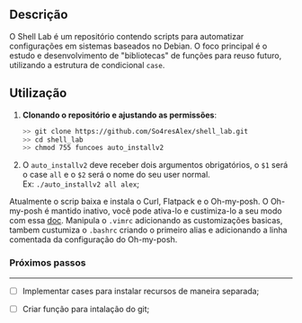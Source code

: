 ## Descrição

O Shell Lab é um repositório contendo scripts para automatizar configurações em sistemas baseados no Debian. O foco principal é o estudo e desenvolvimento de "bibliotecas" de funções para reuso futuro, utilizando a estrutura de condicional `case`.

## Utilização

1. **Clonando o repositório e ajustando as permissões**:
   ```bash
   >> git clone https://github.com/So4resAlex/shell_lab.git
   >> cd shell_lab
   >> chmod 755 funcoes auto_installv2
2. O ``auto_installv2`` deve receber dois argumentos obrigatórios, o ``$1`` será o case ``all`` e o ``$2`` será o nome do seu user normal.  
Ex: ``./auto_installv2 all alex``;

Atualmente o scrip baixa e instala o Curl, Flatpack e o Oh-my-posh. O Oh-my-posh é mantido inativo, você pode ativa-lo e custimiza-lo a seu modo com essa [doc](https://ohmyposh.dev/docs/). Manipula o ``.vimrc`` adicionando as customizações basicas, tambem custumiza o ``.bashrc`` criando o primeiro alias e adicionando a linha comentada da configuração do Oh-my-posh.

### Próximos passos
---

- [ ] Implementar cases para instalar recursos de maneira separada;
- [ ] Criar função para intalação do git;



  

